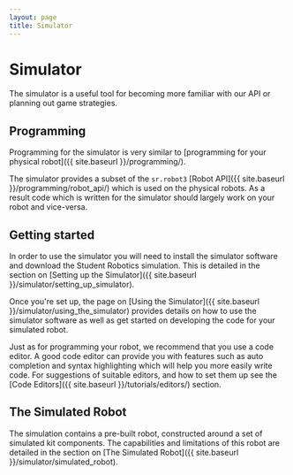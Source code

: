 ```yaml
---
layout: page
title: Simulator
---
```


# Simulator

The simulator is a useful tool for becoming more familiar with our API or planning out game strategies.

## Programming

Programming for the simulator is very similar to [programming for your physical robot]({{ site.baseurl }}/programming/).

The simulator provides a subset of the `sr.robot3` [Robot API]({{ site.baseurl }}/programming/robot_api/) which is used on the physical robots. As a result code which is written for the simulator should largely work on your robot and vice-versa.

## Getting started

In order to use the simulator you will need to install the simulator software and download the Student Robotics simulation.
This is detailed in the section on [Setting up the Simulator]({{ site.baseurl }}/simulator/setting_up_simulator).

Once you're set up, the page on [Using the Simulator]({{ site.baseurl }}/simulator/using_the_simulator) provides details on how to use the simulator software as well as get started on developing the code for your simulated robot.

Just as for programming your robot, we recommend that you use a code editor.
A good code editor can provide you with features such as auto completion and syntax highlighting which will help you more easily write code.
For suggestions of suitable editors, and how to set them up see the [Code Editors]({{ site.baseurl }}/tutorials/editors/) section.

## The Simulated Robot

The simulation contains a pre-built robot, constructed around a set of simulated kit components.
The capabilities and limitations of this robot are detailed in the section on [The Simulated Robot]({{ site.baseurl }}/simulator/simulated_robot).
